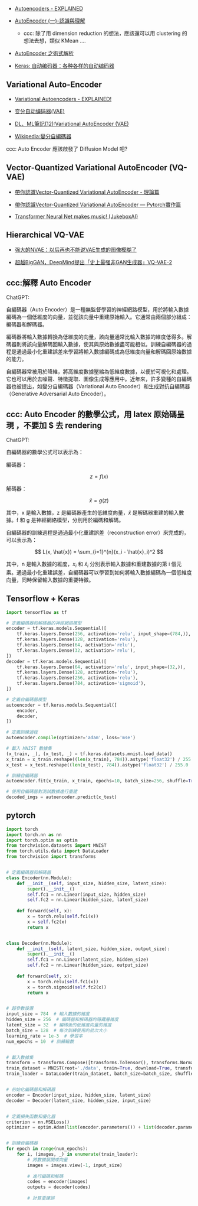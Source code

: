 
* [Autoencoders - EXPLAINED](https://www.youtube.com/watch?v=7mRfwaGGAPg)

* [AutoEncoder (一)-認識與理解](https://medium.com/ml-note/autoencoder-%E4%B8%80-%E8%AA%8D%E8%AD%98%E8%88%87%E7%90%86%E8%A7%A3-725854ab25e8)
    * ccc: 除了用 dimension reduction 的想法，應該還可以用 clustering 的想法去想，類似 KMean ....
* [AutoEncoder 之術式解析](https://ithelp.ithome.com.tw/articles/10206869)
* [Keras: 自动编码器：各种各样的自动编码器](https://keras-cn.readthedocs.io/en/latest/legacy/blog/autoencoder/)

## Variational Auto-Encoder

* [Variational Autoencoders - EXPLAINED!](https://www.youtube.com/watch?v=fcvYpzHmhvA)

* [变分自动编码器(VAE)](https://www.fanyeong.com/2018/06/01/vae/)
* [DL、ML筆記(12):Variational AutoEncoder (VAE)](https://jianjiesun.medium.com/dl-ml%E7%AD%86%E8%A8%98-12-variational-autoencoder-vae-6d74bf83daa)
* [Wikipedia:變分自編碼器](https://zh.wikipedia.org/zh-tw/%E5%8F%98%E5%88%86%E8%87%AA%E7%BC%96%E7%A0%81%E5%99%A8)

ccc: Auto Encoder 應該啟發了 Diffusion Model 吧?

## Vector-Quantized Variational AutoEncoder (VQ-VAE)

* [帶你認識Vector-Quantized Variational AutoEncoder - 理論篇](https://medium.com/ai-academy-taiwan/%E5%B8%B6%E4%BD%A0%E8%AA%8D%E8%AD%98vector-quantized-variational-autoencoder-%E7%90%86%E8%AB%96%E7%AF%87-49a1829497bb)
* [帶你認識Vector-Quantized Variational AutoEncoder — Pytorch實作篇](https://medium.com/ai-academy-taiwan/%E5%B8%B6%E4%BD%A0%E8%AA%8D%E8%AD%98vector-quantized-variational-autoencoder-pytorch%E5%AF%A6%E4%BD%9C%E7%AF%87-f04e302ea67)

* [Transformer Neural Net makes music! (JukeboxAI)](https://www.youtube.com/watch?v=7IEEKvcudrA)

## Hierarchical VQ-VAE

* [强大的NVAE：以后再也不能说VAE生成的图像模糊了](https://zhuanlan.zhihu.com/p/159220222)

* [超越BigGAN，DeepMind提出「史上最强非GAN生成器」VQ-VAE-2](https://www.linkresearcher.com/theses/729e4ed8-044f-449d-a2da-746ca2d98903)

## ccc:解釋 Auto Encoder 

ChatGPT:

自編碼器（Auto Encoder）是一種無監督學習的神經網路模型，用於將輸入數據編碼為一個低維度的向量，並從該向量中重建原始輸入。它通常由兩個部分組成：編碼器和解碼器。

編碼器將輸入數據轉換為低維度的向量，該向量通常比輸入數據的維度低得多。解碼器則將該向量解碼回輸入數據，使其與原始數據盡可能相似。訓練自編碼器的過程是通過最小化重建誤差來學習將輸入數據編碼成為低維度向量和解碼回原始數據的能力。

自編碼器常被用於降維，將高維度數據壓縮為低維度數據，以便於可視化和處理。它也可以用於去噪聲、特徵提取、圖像生成等應用中。近年來，許多變種的自編碼器也被提出，如變分自編碼器（Variational Auto Encoder）和生成對抗自編碼器（Generative Adversarial Auto Encoder）。

## ccc: Auto Encoder 的數學公式，用 latex 原始碼呈現 ，不要加 $ 去 rendering

ChatGPT:

自編碼器的數學公式可以表示為：

編碼器：

$$
z = f(x)
$$

解碼器：

$$
\hat{x} = g(z)
$$

其中，x 是輸入數據，z 是編碼器產生的低維度向量，$\hat{x}$ 是解碼器重建的輸入數據。f 和 g 是神經網絡模型，分別用於編碼和解碼。

自編碼器的訓練過程是通過最小化重建誤差（reconstruction error）來完成的，可以表示為：

$$
L(x, \hat{x}) = \sum_{i=1}^{n}(x_i - \hat{x}_i)^2
$$

其中，n 是輸入數據的維度，$x_i$ 和 $\hat{x}_i$ 分別表示輸入數據和重建數據的第 i 個元素。通過最小化重建誤差，自編碼器可以學習到如何將輸入數據編碼為一個低維度向量，同時保留輸入數據的重要特徵。


## Tensorflow + Keras

```py
import tensorflow as tf

# 定義編碼器和解碼器的神經網絡模型
encoder = tf.keras.models.Sequential([
    tf.keras.layers.Dense(256, activation='relu', input_shape=(784,)),
    tf.keras.layers.Dense(128, activation='relu'),
    tf.keras.layers.Dense(64, activation='relu'),
    tf.keras.layers.Dense(32, activation='relu'),
])
decoder = tf.keras.models.Sequential([
    tf.keras.layers.Dense(64, activation='relu', input_shape=(32,)),
    tf.keras.layers.Dense(128, activation='relu'),
    tf.keras.layers.Dense(256, activation='relu'),
    tf.keras.layers.Dense(784, activation='sigmoid'),
])

# 定義自編碼器模型
autoencoder = tf.keras.models.Sequential([
    encoder,
    decoder,
])

# 定義訓練過程
autoencoder.compile(optimizer='adam', loss='mse')

# 載入 MNIST 數據集
(x_train, _), (x_test, _) = tf.keras.datasets.mnist.load_data()
x_train = x_train.reshape((len(x_train), 784)).astype('float32') / 255.0
x_test = x_test.reshape((len(x_test), 784)).astype('float32') / 255.0

# 訓練自編碼器
autoencoder.fit(x_train, x_train, epochs=10, batch_size=256, shuffle=True, validation_data=(x_test, x_test))

# 使用自編碼器對測試數據進行重建
decoded_imgs = autoencoder.predict(x_test)

```

## pytorch

```py
import torch
import torch.nn as nn
import torch.optim as optim
from torchvision.datasets import MNIST
from torch.utils.data import DataLoader
from torchvision import transforms


# 定義編碼器和解碼器
class Encoder(nn.Module):
    def __init__(self, input_size, hidden_size, latent_size):
        super().__init__()
        self.fc1 = nn.Linear(input_size, hidden_size)
        self.fc2 = nn.Linear(hidden_size, latent_size)
        
    def forward(self, x):
        x = torch.relu(self.fc1(x))
        x = self.fc2(x)
        return x


class Decoder(nn.Module):
    def __init__(self, latent_size, hidden_size, output_size):
        super().__init__()
        self.fc1 = nn.Linear(latent_size, hidden_size)
        self.fc2 = nn.Linear(hidden_size, output_size)
        
    def forward(self, x):
        x = torch.relu(self.fc1(x))
        x = torch.sigmoid(self.fc2(x))
        return x


# 超參數設置
input_size = 784  # 輸入數據的維度
hidden_size = 256  # 編碼器和解碼器的隱藏層維度
latent_size = 32  # 編碼後的低維度向量的維度
batch_size = 128  # 每次訓練使用的批次大小
learning_rate = 1e-3  # 學習率
num_epochs = 10  # 訓練輪數


# 載入數據集
transform = transforms.Compose([transforms.ToTensor(), transforms.Normalize((0.5,), (0.5,))])
train_dataset = MNIST(root='./data', train=True, download=True, transform=transform)
train_loader = DataLoader(train_dataset, batch_size=batch_size, shuffle=True)


# 初始化編碼器和解碼器
encoder = Encoder(input_size, hidden_size, latent_size)
decoder = Decoder(latent_size, hidden_size, input_size)


# 定義損失函數和優化器
criterion = nn.MSELoss()
optimizer = optim.Adam(list(encoder.parameters()) + list(decoder.parameters()), lr=learning_rate)


# 訓練自編碼器
for epoch in range(num_epochs):
    for i, (images, _) in enumerate(train_loader):
        # 將數據展開成向量
        images = images.view(-1, input_size)
        
        # 進行編碼和解碼
        codes = encoder(images)
        outputs = decoder(codes)
        
        # 計算重建誤

```
